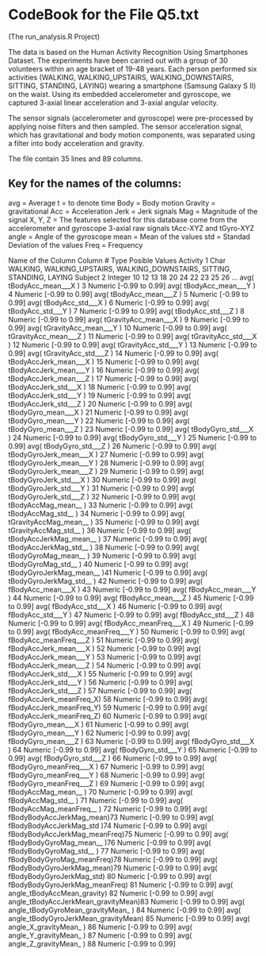 CodeBook for the File Q5.txt
==============================
(The run_analysis.R Project)

The data is based on the Human Activity Recognition Using Smartphones Dataset.
The experiments have been carried out with a group of 30 volunteers within an age bracket of 19-48 years. Each person performed six activities (WALKING, WALKING_UPSTAIRS, WALKING_DOWNSTAIRS, SITTING, STANDING, LAYING) wearing a smartphone (Samsung Galaxy S II) on the waist. Using its embedded accelerometer and gyroscope, we captured 3-axial linear acceleration and 3-axial angular velocity.

The sensor signals (accelerometer and gyroscope) were pre-processed by applying noise filters and then sampled. The sensor acceleration signal, which has gravitational and body motion components, was separated using a filter into body acceleration and gravity.

The file contain 35 lines and 89 columns.

Key for the names of the columns:
----------------------------------
avg = Average
t = to denote time
Body = Body motion
Gravity = gravitational
Acc = Acceleration
Jerk = Jerk signals
Mag = Magnitude of the signal
X, Y, Z = The features selected for this database come from the accelerometer and gyroscope 3-axial raw signals tAcc-XYZ and tGyro-XYZ
angle = Angle of the gyroscope
mean = Mean of the values
std = Standad Deviation of the values
Freq = Frequency

Name of the Column	      Column #	Type	      Posible Values
  Activity	                1	      Char	  WALKING, WALKING_UPSTAIRS, WALKING_DOWNSTAIRS, SITTING, STANDING, LAYING
  Subject	                  2	      Integer	10 12 13 18 20 24 22 23 25 26 ...
avg( tBodyAcc_mean___X )    3	      Numeric	[-0.99 to 0.99] 
avg( tBodyAcc_mean___Y )	  4	      Numeric	[-0.99 to 0.99] 
avg( tBodyAcc_mean___Z )	  5	      Numeric	[-0.99 to 0.99] 
avg( tBodyAcc_std___X )	    6	      Numeric	[-0.99 to 0.99] 
avg( tBodyAcc_std___Y )	    7	      Numeric	[-0.99 to 0.99] 
avg( tBodyAcc_std___Z )	    8	      Numeric	[-0.99 to 0.99] 
avg( tGravityAcc_mean___X )	9	      Numeric	[-0.99 to 0.99] 
avg( tGravityAcc_mean___Y )	10	    Numeric	[-0.99 to 0.99] 
avg( tGravityAcc_mean___Z )	11	    Numeric	[-0.99 to 0.99] 
avg( tGravityAcc_std___X )	12    	Numeric	[-0.99 to 0.99] 
avg( tGravityAcc_std___Y )	13    	Numeric	[-0.99 to 0.99] 
avg( tGravityAcc_std___Z )	14    	Numeric	[-0.99 to 0.99] 
avg( tBodyAccJerk_mean___X ) 15   	Numeric	[-0.99 to 0.99] 
avg( tBodyAccJerk_mean___Y ) 16   	Numeric	[-0.99 to 0.99] 
avg( tBodyAccJerk_mean___Z ) 17   	Numeric	[-0.99 to 0.99] 
avg( tBodyAccJerk_std___X )	18    	Numeric	[-0.99 to 0.99] 
avg( tBodyAccJerk_std___Y )	19    	Numeric	[-0.99 to 0.99] 
avg( tBodyAccJerk_std___Z )	20    	Numeric	[-0.99 to 0.99] 
avg( tBodyGyro_mean___X )	  21    	Numeric	[-0.99 to 0.99] 
avg( tBodyGyro_mean___Y )	  22    	Numeric	[-0.99 to 0.99] 
avg( tBodyGyro_mean___Z )	  23	    Numeric	[-0.99 to 0.99] 
avg( tBodyGyro_std___X )	  24	    Numeric	[-0.99 to 0.99] 
avg( tBodyGyro_std___Y )	  25	    Numeric	[-0.99 to 0.99] 
avg( tBodyGyro_std___Z )	  26	    Numeric	[-0.99 to 0.99] 
avg( tBodyGyroJerk_mean___X )	27	  Numeric	[-0.99 to 0.99] 
avg( tBodyGyroJerk_mean___Y )	28  	Numeric	[-0.99 to 0.99] 
avg( tBodyGyroJerk_mean___Z )	29  	Numeric	[-0.99 to 0.99] 
avg( tBodyGyroJerk_std___X )	30  	Numeric	[-0.99 to 0.99] 
avg( tBodyGyroJerk_std___Y )	31  	Numeric	[-0.99 to 0.99] 
avg( tBodyGyroJerk_std___Z )	32  	Numeric	[-0.99 to 0.99] 
avg( tBodyAccMag_mean__ )	    33  	Numeric	[-0.99 to 0.99] 
avg( tBodyAccMag_std__ )	    34  	Numeric	[-0.99 to 0.99] 
avg( tGravityAccMag_mean__ )	35  	Numeric	[-0.99 to 0.99] 
avg( tGravityAccMag_std__ )	  36  	Numeric	[-0.99 to 0.99] 
avg( tBodyAccJerkMag_mean__ )	37  	Numeric	[-0.99 to 0.99] 
avg( tBodyAccJerkMag_std__ )	38  	Numeric	[-0.99 to 0.99] 
avg( tBodyGyroMag_mean__ )	  39  	Numeric	[-0.99 to 0.99] 
avg( tBodyGyroMag_std__ )	    40  	Numeric	[-0.99 to 0.99] 
avg( tBodyGyroJerkMag_mean__ )41  	Numeric	[-0.99 to 0.99] 
avg( tBodyGyroJerkMag_std__ )	42  	Numeric	[-0.99 to 0.99] 
avg( fBodyAcc_mean___X )	    43  	Numeric	[-0.99 to 0.99] 
avg( fBodyAcc_mean___Y )	    44  	Numeric	[-0.99 to 0.99] 
avg( fBodyAcc_mean___Z )	    45  	Numeric	[-0.99 to 0.99] 
avg( fBodyAcc_std___X )	      46  	Numeric	[-0.99 to 0.99] 
avg( fBodyAcc_std___Y )	      47  	Numeric	[-0.99 to 0.99] 
avg( fBodyAcc_std___Z )	      48  	Numeric	[-0.99 to 0.99] 
avg( fBodyAcc_meanFreq___X )	49  	Numeric	[-0.99 to 0.99] 
avg( fBodyAcc_meanFreq___Y )	50  	Numeric	[-0.99 to 0.99] 
avg( fBodyAcc_meanFreq___Z )	51  	Numeric	[-0.99 to 0.99] 
avg( fBodyAccJerk_mean___X )	52  	Numeric	[-0.99 to 0.99] 
avg( fBodyAccJerk_mean___Y )	53  	Numeric	[-0.99 to 0.99] 
avg( fBodyAccJerk_mean___Z )	54  	Numeric	[-0.99 to 0.99] 
avg( fBodyAccJerk_std___X )	  55  	Numeric	[-0.99 to 0.99] 
avg( fBodyAccJerk_std___Y )	  56  	Numeric	[-0.99 to 0.99] 
avg( fBodyAccJerk_std___Z )	  57  	Numeric	[-0.99 to 0.99] 
avg( fBodyAccJerk_meanFreq_X)	58  	Numeric	[-0.99 to 0.99] 
avg( fBodyAccJerk_meanFreq_Y)	59  	Numeric	[-0.99 to 0.99] 
avg( fBodyAccJerk_meanFreq_Z)	60  	Numeric	[-0.99 to 0.99] 
avg( fBodyGyro_mean___X )	    61  	Numeric	[-0.99 to 0.99] 
avg( fBodyGyro_mean___Y )	    62  	Numeric	[-0.99 to 0.99] 
avg( fBodyGyro_mean___Z )	    63  	Numeric	[-0.99 to 0.99] 
avg( fBodyGyro_std___X )	    64  	Numeric	[-0.99 to 0.99] 
avg( fBodyGyro_std___Y )	    65  	Numeric	[-0.99 to 0.99] 
avg( fBodyGyro_std___Z )	    66  	Numeric	[-0.99 to 0.99] 
avg( fBodyGyro_meanFreq___X )	67  	Numeric	[-0.99 to 0.99] 
avg( fBodyGyro_meanFreq___Y )	68  	Numeric	[-0.99 to 0.99] 
avg( fBodyGyro_meanFreq___Z )	69  	Numeric	[-0.99 to 0.99] 
avg( fBodyAccMag_mean__ )	    70  	Numeric	[-0.99 to 0.99] 
avg( fBodyAccMag_std__ )	    71  	Numeric	[-0.99 to 0.99] 
avg( fBodyAccMag_meanFreq__ )	72  	Numeric	[-0.99 to 0.99] 
avg( fBodyBodyAccJerkMag_mean)73  	Numeric	[-0.99 to 0.99] 
avg( fBodyBodyAccJerkMag_std )74  	Numeric	[-0.99 to 0.99] 
avg( fBodyBodyAccJerkMag_meanFreq)75	Numeric	[-0.99 to 0.99] 
avg( fBodyBodyGyroMag_mean__ )76	  Numeric	[-0.99 to 0.99] 
avg( fBodyBodyGyroMag_std__ )	77	  Numeric	[-0.99 to 0.99] 
avg( fBodyBodyGyroMag_meanFreq)78	  Numeric	[-0.99 to 0.99] 
avg( fBodyBodyGyroJerkMag_mean)79	  Numeric	[-0.99 to 0.99] 
avg( fBodyBodyGyroJerkMag_std) 80	  Numeric	[-0.99 to 0.99] 
avg( fBodyBodyGyroJerkMag_meanFreq)	81	Numeric	[-0.99 to 0.99] 
avg( angle_tBodyAccMean_gravity)    82	Numeric	[-0.99 to 0.99] 
avg( angle_tBodyAccJerkMean_gravityMean)83	Numeric	[-0.99 to 0.99] 
avg( angle_tBodyGyroMean_gravityMean_ )	84	Numeric	[-0.99 to 0.99] 
avg( angle_tBodyGyroJerkMean_gravityMean)	85	Numeric	[-0.99 to 0.99] 
avg( angle_X_gravityMean_ )	  86	  Numeric	[-0.99 to 0.99] 
avg( angle_Y_gravityMean_ )	  87	  Numeric	[-0.99 to 0.99] 
avg( angle_Z_gravityMean_ )	  88	  Numeric	[-0.99 to 0.99] 
